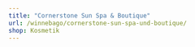 ```yaml
---
title: "Cornerstone Sun Spa & Boutique"
url: /winnebago/cornerstone-sun-spa-und-boutique/
shop: Kosmetik
---
```

